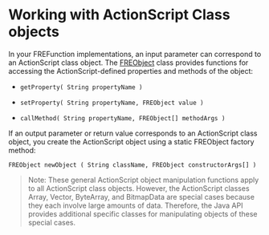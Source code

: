 # Working with ActionScript Class objects

In your FREFunction implementations, an input parameter can correspond to an
ActionScript class object. The
[FREObject](../../android-java-api-reference/classes/freobject.md) class
provides functions for accessing the ActionScript-defined properties and methods
of the object:

- `getProperty( String propertyName )`

- `setProperty( String propertyName, FREObject value )`

- `callMethod( String propertyName, FREObject[] methodArgs )`

If an output parameter or return value corresponds to an ActionScript class
object, you create the ActionScript object using a static FREObject factory
method:

    FREObject newObject ( String className, FREObject constructorArgs[] )

> Note: These general ActionScript object manipulation functions apply to all
> ActionScript class objects. However, the ActionScript classes Array, Vector,
> ByteArray, and BitmapData are special cases because they each involve large
> amounts of data. Therefore, the Java API provides additional specific classes
> for manipulating objects of these special cases.
